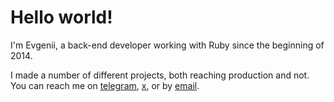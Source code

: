 # Hello world!

I'm Evgenii, a back-end developer working with Ruby since the beginning of 2014.

I made a number of different projects, both reaching production and not. You can reach me on [telegram](https://t.me/Freika), [x](https://x.com/freymakesstuff), or by [email](mailto:iamfrey@gmail.com).
